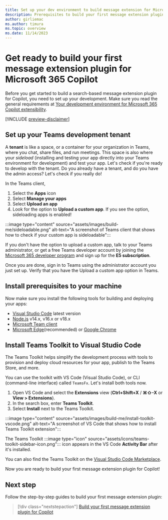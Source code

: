 ```yaml
---
title: Set up your dev environment to build message extension for Microsoft 365 Copilot
description: Prerequisites to build your first message extension plugin for Microsoft 365 Copilot
author: girliemac
ms.author: timura
ms.topic: overview
ms.date: 11/14/2023
---
```


# Get ready to build your first message extension plugin for Microsoft 365 Copilot

Before you get started to build a search-based message extension plugin for Copilot, you need to set up your development. Make sure you read the general requirements at [Your development environment for Microsoft 365 Copilot extensibility](prerequisites.md).

[!INCLUDE [preview-disclaimer](includes/preview-disclaimer.md)]

## Set up your Teams development tenant

A **tenant** is like a space, or a container for your organization in Teams, where you chat, share files, and run meetings. This space is also where your *sideload* (installing and testing your app directly into your Teams environment for development) and test your app. Let's check if you're ready to develop with the tenant.
Do you already have a tenant, and do you have the admin access? Let's check if you really do!

In the Teams client,

1. Select the **Apps** icon
1. Select **Manage your apps**
1. Select **Upload an app**
1. Look for the option to **Upload a custom app**. If you see the option, sideloading apps is enabled!

:::image type="content" source="assets/images/build-me/sideloadable.png" alt-text="A screenshot of Teams client that shows how to check if your custom app is sideloadable":::

If you don't have the option to upload a custom app, talk to your Teams administrator, or get a free Teams developer account by joining the [Microsoft 365 developer program](https://developer.microsoft.com/microsoft-365/dev-program) and sign up for the **E5 subscription**.

Once you are done, sign in to Teams using the administrator account you just set up. Verify that you have the Upload a custom app option in Teams.

## Install prerequisites to your machine

Now make sure you install the following tools for building and deploying your apps:

- [Visual Studio Code](https://code.visualstudio.com/download) latest version
- [Node.js](https://nodejs.org/en/download/) v14.x, v16.x or v18.x
- [Microsoft Team client](https://www.microsoft.com/microsoft-teams/download-app)
- [Microsoft Edge](https://www.microsoft.com/edge)(recommended) or [Google Chrome](https://www.google.com/chrome/)

## Install Teams Toolkit to Visual Studio Code

The Teams Toolkit helps simplify the development process with tools to provision and deploy cloud resources for your app, publish to the Teams Store, and more.

You can use the toolkit with VS Code (Visual Studio Code), or CLI (command-line interface) called `TeamsFx`. Let's install both tools now.

1. Open VS Code and select the **Extensions** view (**Ctrl+Shift+X** / **⌘⇧-X** or **View > Extensions**).
1. In the search box, enter **Teams Toolkit**.
1. Select **Install** next to the Teams Toolkit.

:::image type="content" source="assets/images/build-me/install-toolkit-vscode.png" alt-text="A screenshot of VS Code that shows how to install Teams Toolkit extension":::

The Teams Toolkit :::image type="icon" source="assets/icons/teams-toolkit-sidebar-icon.png"::: icon appears in the VS Code **Activity Bar** after it's installed.

You can also find the Teams Toolkit on the [Visual Studio Code Marketplace](https://marketplace.visualstudio.com/items?itemName=TeamsDevApp.ms-teams-vscode-extension).

Now you are ready to build your first message extension plugin for Copilot!

## Next step

Follow the step-by-step guides to build your first message extension plugin:

> [!div class="nextstepaction"]
> [Build your first message extension plugin for Copilot](/microsoftteams/platform/messaging-extensions/build-bot-based-plugin?tabs=visual-studio&context=/microsoft-365-copilot/extensibility/context)
